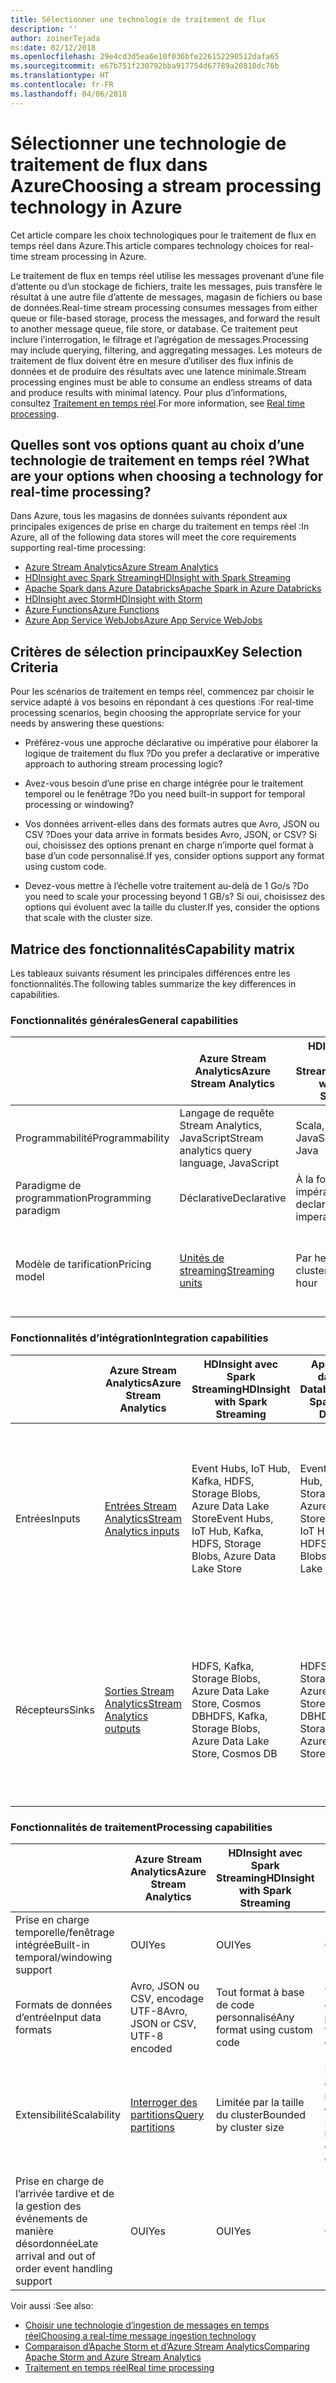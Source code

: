 ```yaml
---
title: Sélectionner une technologie de traitement de flux
description: ''
author: zoinerTejada
ms:date: 02/12/2018
ms.openlocfilehash: 29e4cd3d5ea6e10f036bfe226152290512dafa65
ms.sourcegitcommit: e67b751f230792bba917754d67789a20810dc76b
ms.translationtype: HT
ms.contentlocale: fr-FR
ms.lasthandoff: 04/06/2018
---
```

# <a name="choosing-a-stream-processing-technology-in-azure"></a><span data-ttu-id="00487-102">Sélectionner une technologie de traitement de flux dans Azure</span><span class="sxs-lookup"><span data-stu-id="00487-102">Choosing a stream processing technology in Azure</span></span>

<span data-ttu-id="00487-103">Cet article compare les choix technologiques pour le traitement de flux en temps réel dans Azure.</span><span class="sxs-lookup"><span data-stu-id="00487-103">This article compares technology choices for real-time stream processing in Azure.</span></span>

<span data-ttu-id="00487-104">Le traitement de flux en temps réel utilise les messages provenant d’une file d’attente ou d’un stockage de fichiers, traite les messages, puis transfère le résultat à une autre file d’attente de messages, magasin de fichiers ou base de données.</span><span class="sxs-lookup"><span data-stu-id="00487-104">Real-time stream processing consumes messages from either queue or file-based storage, process the messages, and forward the result to another message queue, file store, or database.</span></span> <span data-ttu-id="00487-105">Ce traitement peut inclure l’interrogation, le filtrage et l’agrégation de messages.</span><span class="sxs-lookup"><span data-stu-id="00487-105">Processing may include querying, filtering, and aggregating messages.</span></span> <span data-ttu-id="00487-106">Les moteurs de traitement de flux doivent être en mesure d’utiliser des flux infinis de données et de produire des résultats avec une latence minimale.</span><span class="sxs-lookup"><span data-stu-id="00487-106">Stream processing engines must be able to consume an endless streams of data and produce results with minimal latency.</span></span> <span data-ttu-id="00487-107">Pour plus d’informations, consultez [Traitement en temps réel](../big-data/real-time-processing.md).</span><span class="sxs-lookup"><span data-stu-id="00487-107">For more information, see [Real time processing](../big-data/real-time-processing.md).</span></span>

## <a name="what-are-your-options-when-choosing-a-technology-for-real-time-processing"></a><span data-ttu-id="00487-108">Quelles sont vos options quant au choix d’une technologie de traitement en temps réel ?</span><span class="sxs-lookup"><span data-stu-id="00487-108">What are your options when choosing a technology for real-time processing?</span></span>
<span data-ttu-id="00487-109">Dans Azure, tous les magasins de données suivants répondent aux principales exigences de prise en charge du traitement en temps réel :</span><span class="sxs-lookup"><span data-stu-id="00487-109">In Azure, all of the following data stores will meet the core requirements supporting real-time processing:</span></span>
- [<span data-ttu-id="00487-110">Azure Stream Analytics</span><span class="sxs-lookup"><span data-stu-id="00487-110">Azure Stream Analytics</span></span>](/azure/stream-analytics/)
- [<span data-ttu-id="00487-111">HDInsight avec Spark Streaming</span><span class="sxs-lookup"><span data-stu-id="00487-111">HDInsight with Spark Streaming</span></span>](/azure/hdinsight/spark/apache-spark-streaming-overview)
- [<span data-ttu-id="00487-112">Apache Spark dans Azure Databricks</span><span class="sxs-lookup"><span data-stu-id="00487-112">Apache Spark in Azure Databricks</span></span>](/azure/azure-databricks/)
- [<span data-ttu-id="00487-113">HDInsight avec Storm</span><span class="sxs-lookup"><span data-stu-id="00487-113">HDInsight with Storm</span></span>](/azure/hdinsight/storm/apache-storm-overview)
- [<span data-ttu-id="00487-114">Azure Functions</span><span class="sxs-lookup"><span data-stu-id="00487-114">Azure Functions</span></span>](/azure/azure-functions/functions-overview)
- [<span data-ttu-id="00487-115">Azure App Service WebJobs</span><span class="sxs-lookup"><span data-stu-id="00487-115">Azure App Service WebJobs</span></span>](/azure/app-service/web-sites-create-web-jobs)

## <a name="key-selection-criteria"></a><span data-ttu-id="00487-116">Critères de sélection principaux</span><span class="sxs-lookup"><span data-stu-id="00487-116">Key Selection Criteria</span></span>

<span data-ttu-id="00487-117">Pour les scénarios de traitement en temps réel, commencez par choisir le service adapté à vos besoins en répondant à ces questions :</span><span class="sxs-lookup"><span data-stu-id="00487-117">For real-time processing scenarios, begin choosing the appropriate service for your needs by answering these questions:</span></span>

- <span data-ttu-id="00487-118">Préférez-vous une approche déclarative ou impérative pour élaborer la logique de traitement du flux ?</span><span class="sxs-lookup"><span data-stu-id="00487-118">Do you prefer a declarative or imperative approach to authoring stream processing logic?</span></span>

- <span data-ttu-id="00487-119">Avez-vous besoin d’une prise en charge intégrée pour le traitement temporel ou le fenêtrage ?</span><span class="sxs-lookup"><span data-stu-id="00487-119">Do you need built-in support for temporal processing or windowing?</span></span>

- <span data-ttu-id="00487-120">Vos données arrivent-elles dans des formats autres que Avro, JSON ou CSV ?</span><span class="sxs-lookup"><span data-stu-id="00487-120">Does your data arrive in formats besides Avro, JSON, or CSV?</span></span> <span data-ttu-id="00487-121">Si oui, choisissez des options prenant en charge n’importe quel format à base d’un code personnalisé.</span><span class="sxs-lookup"><span data-stu-id="00487-121">If yes, consider options support any format using custom code.</span></span>

- <span data-ttu-id="00487-122">Devez-vous mettre à l’échelle votre traitement au-delà de 1 Go/s ?</span><span class="sxs-lookup"><span data-stu-id="00487-122">Do you need to scale your processing beyond 1 GB/s?</span></span> <span data-ttu-id="00487-123">Si oui, choisissez des options qui évoluent avec la taille du cluster.</span><span class="sxs-lookup"><span data-stu-id="00487-123">If yes, consider the options that scale with the cluster size.</span></span> 

## <a name="capability-matrix"></a><span data-ttu-id="00487-124">Matrice des fonctionnalités</span><span class="sxs-lookup"><span data-stu-id="00487-124">Capability matrix</span></span>

<span data-ttu-id="00487-125">Les tableaux suivants résument les principales différences entre les fonctionnalités.</span><span class="sxs-lookup"><span data-stu-id="00487-125">The following tables summarize the key differences in capabilities.</span></span> 

### <a name="general-capabilities"></a><span data-ttu-id="00487-126">Fonctionnalités générales</span><span class="sxs-lookup"><span data-stu-id="00487-126">General capabilities</span></span>

| | <span data-ttu-id="00487-127">Azure Stream Analytics</span><span class="sxs-lookup"><span data-stu-id="00487-127">Azure Stream Analytics</span></span> | <span data-ttu-id="00487-128">HDInsight avec Spark Streaming</span><span class="sxs-lookup"><span data-stu-id="00487-128">HDInsight with Spark Streaming</span></span> | <span data-ttu-id="00487-129">Apache Spark dans Azure Databricks</span><span class="sxs-lookup"><span data-stu-id="00487-129">Apache Spark in Azure Databricks</span></span> | <span data-ttu-id="00487-130">HDInsight avec Storm</span><span class="sxs-lookup"><span data-stu-id="00487-130">HDInsight with Storm</span></span> | <span data-ttu-id="00487-131">Azure Functions</span><span class="sxs-lookup"><span data-stu-id="00487-131">Azure Functions</span></span> | <span data-ttu-id="00487-132">Azure App Service WebJobs</span><span class="sxs-lookup"><span data-stu-id="00487-132">Azure App Service WebJobs</span></span> |
| --- | --- | --- | --- | --- | --- | --- | 
| <span data-ttu-id="00487-133">Programmabilité</span><span class="sxs-lookup"><span data-stu-id="00487-133">Programmability</span></span> | <span data-ttu-id="00487-134">Langage de requête Stream Analytics, JavaScript</span><span class="sxs-lookup"><span data-stu-id="00487-134">Stream analytics query language, JavaScript</span></span> | <span data-ttu-id="00487-135">Scala, Python, Java</span><span class="sxs-lookup"><span data-stu-id="00487-135">Scala, Python, Java</span></span> | <span data-ttu-id="00487-136">Scala, Python, Java, R</span><span class="sxs-lookup"><span data-stu-id="00487-136">Scala, Python, Java, R</span></span> | <span data-ttu-id="00487-137">Java, C#</span><span class="sxs-lookup"><span data-stu-id="00487-137">Java, C#</span></span> | <span data-ttu-id="00487-138">C#, F#, Node.js</span><span class="sxs-lookup"><span data-stu-id="00487-138">C#, F#, Node.js</span></span> | <span data-ttu-id="00487-139">C#, Node.js, PHP, Java, Python</span><span class="sxs-lookup"><span data-stu-id="00487-139">C#, Node.js, PHP, Java, Python</span></span> |
| <span data-ttu-id="00487-140">Paradigme de programmation</span><span class="sxs-lookup"><span data-stu-id="00487-140">Programming paradigm</span></span> | <span data-ttu-id="00487-141">Déclarative</span><span class="sxs-lookup"><span data-stu-id="00487-141">Declarative</span></span> | <span data-ttu-id="00487-142">À la fois déclaratif et impératif</span><span class="sxs-lookup"><span data-stu-id="00487-142">Mixture of declarative and imperative</span></span> | <span data-ttu-id="00487-143">À la fois déclaratif et impératif</span><span class="sxs-lookup"><span data-stu-id="00487-143">Mixture of declarative and imperative</span></span> | <span data-ttu-id="00487-144">Impérative</span><span class="sxs-lookup"><span data-stu-id="00487-144">Imperative</span></span> | <span data-ttu-id="00487-145">Impérative</span><span class="sxs-lookup"><span data-stu-id="00487-145">Imperative</span></span> | <span data-ttu-id="00487-146">Impérative</span><span class="sxs-lookup"><span data-stu-id="00487-146">Imperative</span></span> |    
| <span data-ttu-id="00487-147">Modèle de tarification</span><span class="sxs-lookup"><span data-stu-id="00487-147">Pricing model</span></span> | [<span data-ttu-id="00487-148">Unités de streaming</span><span class="sxs-lookup"><span data-stu-id="00487-148">Streaming units</span></span>](https://azure.microsoft.com/pricing/details/stream-analytics/) | <span data-ttu-id="00487-149">Par heure de cluster</span><span class="sxs-lookup"><span data-stu-id="00487-149">Per cluster hour</span></span> | [<span data-ttu-id="00487-150">Unités Databricks</span><span class="sxs-lookup"><span data-stu-id="00487-150">Databricks units</span></span>](https://azure.microsoft.com/pricing/details/databricks/) | <span data-ttu-id="00487-151">Par heure de cluster</span><span class="sxs-lookup"><span data-stu-id="00487-151">Per cluster hour</span></span> | <span data-ttu-id="00487-152">Par exécution de fonction et consommation de ressources</span><span class="sxs-lookup"><span data-stu-id="00487-152">Per function execution and resource consumption</span></span> | <span data-ttu-id="00487-153">Par heure de plan App Service</span><span class="sxs-lookup"><span data-stu-id="00487-153">Per app service plan hour</span></span> |  

### <a name="integration-capabilities"></a><span data-ttu-id="00487-154">Fonctionnalités d’intégration</span><span class="sxs-lookup"><span data-stu-id="00487-154">Integration capabilities</span></span>

| | <span data-ttu-id="00487-155">Azure Stream Analytics</span><span class="sxs-lookup"><span data-stu-id="00487-155">Azure Stream Analytics</span></span> | <span data-ttu-id="00487-156">HDInsight avec Spark Streaming</span><span class="sxs-lookup"><span data-stu-id="00487-156">HDInsight with Spark Streaming</span></span> | <span data-ttu-id="00487-157">Apache Spark dans Azure Databricks</span><span class="sxs-lookup"><span data-stu-id="00487-157">Apache Spark in Azure Databricks</span></span> | <span data-ttu-id="00487-158">HDInsight avec Storm</span><span class="sxs-lookup"><span data-stu-id="00487-158">HDInsight with Storm</span></span> | <span data-ttu-id="00487-159">Azure Functions</span><span class="sxs-lookup"><span data-stu-id="00487-159">Azure Functions</span></span> | <span data-ttu-id="00487-160">Azure App Service WebJobs</span><span class="sxs-lookup"><span data-stu-id="00487-160">Azure App Service WebJobs</span></span> |
| --- | --- | --- | --- | --- | --- | --- | 
| <span data-ttu-id="00487-161">Entrées</span><span class="sxs-lookup"><span data-stu-id="00487-161">Inputs</span></span> | [<span data-ttu-id="00487-162">Entrées Stream Analytics</span><span class="sxs-lookup"><span data-stu-id="00487-162">Stream Analytics inputs</span></span>](/azure/stream-analytics/stream-analytics-define-inputs)  | <span data-ttu-id="00487-163">Event Hubs, IoT Hub, Kafka, HDFS, Storage Blobs, Azure Data Lake Store</span><span class="sxs-lookup"><span data-stu-id="00487-163">Event Hubs, IoT Hub, Kafka, HDFS, Storage Blobs, Azure Data Lake Store</span></span>  | <span data-ttu-id="00487-164">Event Hubs, IoT Hub, Kafka, HDFS, Storage Blobs, Azure Data Lake Store</span><span class="sxs-lookup"><span data-stu-id="00487-164">Event Hubs, IoT Hub, Kafka, HDFS, Storage Blobs, Azure Data Lake Store</span></span>  | <span data-ttu-id="00487-165">Event Hubs, IoT Hub, Storage Blobs, Azure Data Lake Store</span><span class="sxs-lookup"><span data-stu-id="00487-165">Event Hubs, IoT Hub, Storage Blobs, Azure Data Lake Store</span></span>  | [<span data-ttu-id="00487-166">Liaisons prises en charge</span><span class="sxs-lookup"><span data-stu-id="00487-166">Supported bindings</span></span>](/azure/azure-functions/functions-triggers-bindings#supported-bindings) | <span data-ttu-id="00487-167">Service Bus, files d’attente de stockage, Storage Blobs, Event Hubs, WebHooks, Cosmos DB, fichiers</span><span class="sxs-lookup"><span data-stu-id="00487-167">Service Bus, Storage Queues, Storage Blobs, Event Hubs, WebHooks, Cosmos DB, Files</span></span> |
| <span data-ttu-id="00487-168">Récepteurs</span><span class="sxs-lookup"><span data-stu-id="00487-168">Sinks</span></span> |  [<span data-ttu-id="00487-169">Sorties Stream Analytics</span><span class="sxs-lookup"><span data-stu-id="00487-169">Stream Analytics outputs</span></span>](/azure/stream-analytics/stream-analytics-define-outputs) | <span data-ttu-id="00487-170">HDFS, Kafka, Storage Blobs, Azure Data Lake Store, Cosmos DB</span><span class="sxs-lookup"><span data-stu-id="00487-170">HDFS, Kafka, Storage Blobs, Azure Data Lake Store, Cosmos DB</span></span> | <span data-ttu-id="00487-171">HDFS, Kafka, Storage Blobs, Azure Data Lake Store, Cosmos DB</span><span class="sxs-lookup"><span data-stu-id="00487-171">HDFS, Kafka, Storage Blobs, Azure Data Lake Store, Cosmos DB</span></span> | <span data-ttu-id="00487-172">Event Hubs, Service Bus, Kafka</span><span class="sxs-lookup"><span data-stu-id="00487-172">Event Hubs, Service Bus, Kafka</span></span> | [<span data-ttu-id="00487-173">Liaisons prises en charge</span><span class="sxs-lookup"><span data-stu-id="00487-173">Supported bindings</span></span>](/azure/azure-functions/functions-triggers-bindings#supported-bindings) | <span data-ttu-id="00487-174">Service Bus, files d’attente de stockage, Storage Blobs, Event Hubs, WebHooks, Cosmos DB, fichiers</span><span class="sxs-lookup"><span data-stu-id="00487-174">Service Bus, Storage Queues, Storage Blobs, Event Hubs, WebHooks, Cosmos DB, Files</span></span> | 

### <a name="processing-capabilities"></a><span data-ttu-id="00487-175">Fonctionnalités de traitement</span><span class="sxs-lookup"><span data-stu-id="00487-175">Processing capabilities</span></span>

| | <span data-ttu-id="00487-176">Azure Stream Analytics</span><span class="sxs-lookup"><span data-stu-id="00487-176">Azure Stream Analytics</span></span> | <span data-ttu-id="00487-177">HDInsight avec Spark Streaming</span><span class="sxs-lookup"><span data-stu-id="00487-177">HDInsight with Spark Streaming</span></span> | <span data-ttu-id="00487-178">Apache Spark dans Azure Databricks</span><span class="sxs-lookup"><span data-stu-id="00487-178">Apache Spark in Azure Databricks</span></span> | <span data-ttu-id="00487-179">HDInsight avec Storm</span><span class="sxs-lookup"><span data-stu-id="00487-179">HDInsight with Storm</span></span> | <span data-ttu-id="00487-180">Azure Functions</span><span class="sxs-lookup"><span data-stu-id="00487-180">Azure Functions</span></span> | <span data-ttu-id="00487-181">Azure App Service WebJobs</span><span class="sxs-lookup"><span data-stu-id="00487-181">Azure App Service WebJobs</span></span> |
| --- | --- | --- | --- | --- | --- | --- | 
| <span data-ttu-id="00487-182">Prise en charge temporelle/fenêtrage intégrée</span><span class="sxs-lookup"><span data-stu-id="00487-182">Built-in temporal/windowing support</span></span> | <span data-ttu-id="00487-183">OUI</span><span class="sxs-lookup"><span data-stu-id="00487-183">Yes</span></span> | <span data-ttu-id="00487-184">OUI</span><span class="sxs-lookup"><span data-stu-id="00487-184">Yes</span></span> | <span data-ttu-id="00487-185">OUI</span><span class="sxs-lookup"><span data-stu-id="00487-185">Yes</span></span> | <span data-ttu-id="00487-186">OUI</span><span class="sxs-lookup"><span data-stu-id="00487-186">Yes</span></span> | <span data-ttu-id="00487-187">Non </span><span class="sxs-lookup"><span data-stu-id="00487-187">No</span></span> | <span data-ttu-id="00487-188">Non </span><span class="sxs-lookup"><span data-stu-id="00487-188">No</span></span> |
| <span data-ttu-id="00487-189">Formats de données d’entrée</span><span class="sxs-lookup"><span data-stu-id="00487-189">Input data formats</span></span> | <span data-ttu-id="00487-190">Avro, JSON ou CSV, encodage UTF-8</span><span class="sxs-lookup"><span data-stu-id="00487-190">Avro, JSON or CSV, UTF-8 encoded</span></span> | <span data-ttu-id="00487-191">Tout format à base de code personnalisé</span><span class="sxs-lookup"><span data-stu-id="00487-191">Any format using custom code</span></span> | <span data-ttu-id="00487-192">Tout format à base de code personnalisé</span><span class="sxs-lookup"><span data-stu-id="00487-192">Any format using custom code</span></span> | <span data-ttu-id="00487-193">Tout format à base de code personnalisé</span><span class="sxs-lookup"><span data-stu-id="00487-193">Any format using custom code</span></span> | <span data-ttu-id="00487-194">Tout format à base de code personnalisé</span><span class="sxs-lookup"><span data-stu-id="00487-194">Any format using custom code</span></span> | <span data-ttu-id="00487-195">Tout format à base de code personnalisé</span><span class="sxs-lookup"><span data-stu-id="00487-195">Any format using custom code</span></span> |
| <span data-ttu-id="00487-196">Extensibilité</span><span class="sxs-lookup"><span data-stu-id="00487-196">Scalability</span></span> | [<span data-ttu-id="00487-197">Interroger des partitions</span><span class="sxs-lookup"><span data-stu-id="00487-197">Query partitions</span></span>](/azure/stream-analytics/stream-analytics-parallelization) | <span data-ttu-id="00487-198">Limitée par la taille du cluster</span><span class="sxs-lookup"><span data-stu-id="00487-198">Bounded by cluster size</span></span> | <span data-ttu-id="00487-199">Limitée par la configuration de la mise à l’échelle du cluster Databricks</span><span class="sxs-lookup"><span data-stu-id="00487-199">Bounded by Databricks cluster scale configuration</span></span> | <span data-ttu-id="00487-200">Limitée par la taille du cluster</span><span class="sxs-lookup"><span data-stu-id="00487-200">Bounded by cluster size</span></span> | <span data-ttu-id="00487-201">Jusqu'à 200 instances d’application de fonction traitées en parallèle</span><span class="sxs-lookup"><span data-stu-id="00487-201">Up to 200 function app instances processing in parallel</span></span> | <span data-ttu-id="00487-202">Limitée par la capacité du plan App Service</span><span class="sxs-lookup"><span data-stu-id="00487-202">Bounded by app service plan capacity</span></span> | 
| <span data-ttu-id="00487-203">Prise en charge de l’arrivée tardive et de la gestion des événements de manière désordonnée</span><span class="sxs-lookup"><span data-stu-id="00487-203">Late arrival and out of order event handling support</span></span> | <span data-ttu-id="00487-204">OUI</span><span class="sxs-lookup"><span data-stu-id="00487-204">Yes</span></span> | <span data-ttu-id="00487-205">OUI</span><span class="sxs-lookup"><span data-stu-id="00487-205">Yes</span></span> | <span data-ttu-id="00487-206">OUI</span><span class="sxs-lookup"><span data-stu-id="00487-206">Yes</span></span> | <span data-ttu-id="00487-207">OUI</span><span class="sxs-lookup"><span data-stu-id="00487-207">Yes</span></span> | <span data-ttu-id="00487-208">Non </span><span class="sxs-lookup"><span data-stu-id="00487-208">No</span></span> | <span data-ttu-id="00487-209">Non </span><span class="sxs-lookup"><span data-stu-id="00487-209">No</span></span> |

<span data-ttu-id="00487-210">Voir aussi :</span><span class="sxs-lookup"><span data-stu-id="00487-210">See also:</span></span>

- [<span data-ttu-id="00487-211">Choisir une technologie d’ingestion de messages en temps réel</span><span class="sxs-lookup"><span data-stu-id="00487-211">Choosing a real-time message ingestion technology</span></span>](./real-time-ingestion.md)
- [<span data-ttu-id="00487-212">Comparaison d’Apache Storm et d’Azure Stream Analytics</span><span class="sxs-lookup"><span data-stu-id="00487-212">Comparing Apache Storm and Azure Stream Analytics</span></span>](/azure/stream-analytics/stream-analytics-comparison-storm)
- [<span data-ttu-id="00487-213">Traitement en temps réel</span><span class="sxs-lookup"><span data-stu-id="00487-213">Real time processing</span></span>](../big-data/real-time-processing.md)
